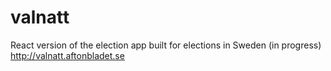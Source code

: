 # valnatt

React version of the election app built for elections in Sweden (in progress)
http://valnatt.aftonbladet.se

